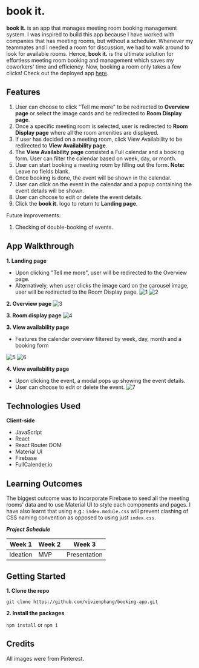 # book it.

**book it.** is an app that manages meeting room booking management system. I was inspired to build this app because I have worked with companies that has meeting rooms, but without a scheduler. Whenever my teammates and I needed a room for discussion, we had to walk around to look for available rooms. Hence, **book it.** is the ultimate solution for effortless meeting room booking and management which saves my coworkers' time and efficiency. Now, booking a room only takes a few clicks! Check out the deployed app [here](https://book-it-topaz.vercel.app/).

## Features

1. User can choose to click "Tell me more" to be redirected to **Overview page** or select the image cards and be redirected to **Room Display page**.
2. Once a specific meeting room is selected, user is redirected to **Room Display page** where all the room amenities are displayed.
3. If user has decided on a meeting room, click View Availability to be redirected to **View Availability page**.
4. The **View Availability page** consisted a Full calendar and a booking form. User can filter the calendar based on week, day, or month.
5. User can start booking a meeting room by filling out the form. **Note:** Leave no fields blank.
6. Once booking is done, the event will be shown in the calendar.
7. User can click on the event in the calendar and a popup containing the event details will be shown.
8. User can choose to edit or delete the event details.
9. Click the **book it.** logo to return to **Landing page**.

Future improvements:
1. Checking of double-booking of events.


## App Walkthrough

**1. Landing page**

- Upon clicking "Tell me more", user will be redirected to the Overview page.
- Alternatively, when user clicks the image card on the carousel image, user will be redirected to the Room Display page.
![1](https://github.com/vivienphang/booking-app/assets/101629147/4b15f1e8-ee32-4ce2-beed-170bf6c610f5)
![2](https://github.com/vivienphang/booking-app/assets/101629147/7c0fc503-b1e2-438e-8849-a945c3a1184d)


**2. Overview page**
![3](https://github.com/vivienphang/booking-app/assets/101629147/02f48f66-8f44-4d2f-b291-037b616f8c4c)

**3. Room display page**
![4](https://github.com/vivienphang/booking-app/assets/101629147/0a8622b5-c15a-4b41-bb3f-664777a47553)

**3. View availability page** 

- Features the calendar overview filtered by week, day, month and a booking form

![5](https://github.com/vivienphang/booking-app/assets/101629147/47e50b49-1269-4706-8ad8-623aed224d12)
![6](https://github.com/vivienphang/booking-app/assets/101629147/e3cd2b05-d754-4253-ac99-6658b5a10b5c)

**4. View availability page** 

- Upon clicking the event, a modal pops up showing the event details.
- User can choose to edit or delete the event.
![7](https://github.com/vivienphang/booking-app/assets/101629147/76e34e99-07d0-49dc-990b-b31f7cc6a58a)


## Technologies Used

**Client-side**

<ul>
<li>JavaScript</li>
<li>React</li>
<li>React Router DOM </li>
<li>Material UI</li>
<li>Firebase</li>
<li>FullCalender.io</li>
</ul>



## Learning Outcomes

The biggest outcome was to incorporate Firebase to seed all the meeting rooms' data and to use Material UI to style each components and pages. I have also learnt that using e.g.: ```index.module.css``` will prevent clashing of CSS naming convention as opposed to using just ```index.css```. 

**_Project Schedule_**

| Week 1   | Week 2  | Week 3       |
| -------- | ------- | ----------   |
| Ideation | MVP     | Presentation |

## Getting Started

**1. Clone the repo**

  `git clone https://github.com/vivienphang/booking-app.git`

**2. Install the packages**

  `npm install` or  `npm i`
  
## Credits
All images were from Pinterest.


